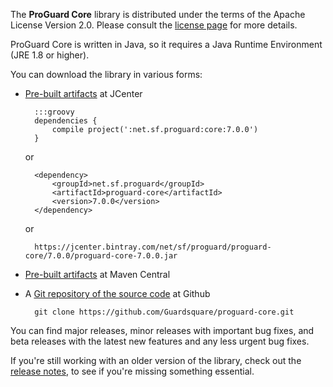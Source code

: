 The **ProGuard Core** library is distributed under the terms of the Apache
License Version 2.0. Please consult the [license page](license.md) for more
details.

ProGuard Core is written in Java, so it requires a Java Runtime Environment
(JRE 1.8 or higher).

You can download the library in various forms:

- [Pre-built artifacts](https://bintray.com/guardsquare/proguard) at JCenter

        :::groovy
        dependencies {
            compile project(':net.sf.proguard:core:7.0.0')
        }

    or

        <dependency>
            <groupId>net.sf.proguard</groupId>
            <artifactId>proguard-core</artifactId>
            <version>7.0.0</version>
        </dependency>

    or

        https://jcenter.bintray.com/net/sf/proguard/proguard-core/7.0.0/proguard-core-7.0.0.jar

- [Pre-built artifacts](https://search.maven.org/search?q=g:net.sf.proguard) at Maven Central

- A [Git repository of the source code](https://github.com/Guardsquare/proguard-core) at Github

        git clone https://github.com/Guardsquare/proguard-core.git

You can find major releases, minor releases with important bug fixes, and
beta releases with the latest new features and any less urgent bug fixes.

If you're still working with an older version of the library, check out the
[release notes](releasenotes.md), to see if you're missing something essential.

